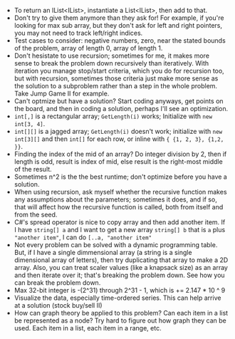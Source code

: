 ﻿- To return an IList<IList<T>>, instantiate a List<IList<T>>, then add to that.
- Don't try to give them anymore than they ask for! For example, if you're looking for max sub array, but they don't ask for left and right pointers, you may not need to track left/right indices.
- Test cases to consider: negative numbers, zero, near the stated bounds of the problem, array of length 0, array of length 1.
- Don't hesistate to use recursion; sometimes for me, it makes more sense to break the problem down recursively than iteratively. With iteration you manage stop/start criteria, which you do for recursion too, but with recursion, sometimes those criteria just make more sense as the solution to a subproblem rather than a step in the whole problem. Take Jump Game II for example.
- Can't optmize but have a solution? Start coding anyways, get points on the board, and then in coding a solution, perhaps I'll see an optimization.
- `int[,]` is a rectangular array; `GetLength(i)` works; Initialize with `new int[3, 4]`.
- `int[][]` is a jagged array; `GetLength(i)` doesn't work; initialize with `new int[3][]` and then `int[]` for each row, or inline with `{ {1, 2, 3}, {1,2, }}`.
- Finding the index of the mid of an array? Do integer division by 2, then if length is odd, result is index of mid, else result is the right-most middle of the result.
- Sometimes n^2 is the the best runtime; don't optimize before you have a solution.
- When using recursion, ask myself whether the recursive function makes any assumptions about the parameters; sometimes it does, and if so, that will affect how the recursive function is called, both from itself and from the seed.
- C#'s spread operator is nice to copy array and then add another item. If I have `string[] a` and I want to get a new array `string[] b` that is `a` plus `"another item"`, I can do `[..a, "another item"`
- Not every problem can be solved with a dynamic programming table. But, if I have a single dimmensional array (a string is a single dimensional array of letters), then try duplicating that array to make a 2D array. Also, you can treat scaler values (like a knapsack size) as an array and then iterate over it; that's breaking the problem down. See how you can break the problem down.
- Max 32-bit integer is -(2^31) through 2^31 - 1, which is += 2.147 * 10 ^ 9
- Visualize the data, especially time-ordered series. This can help arrive at a solution (stock buy/sell II)
- How can graph theory be applied to this problem? Can each item in a list be represented as a node? Try hard to figure out how graph they can be used. Each item in a list, each item in a range, etc.
